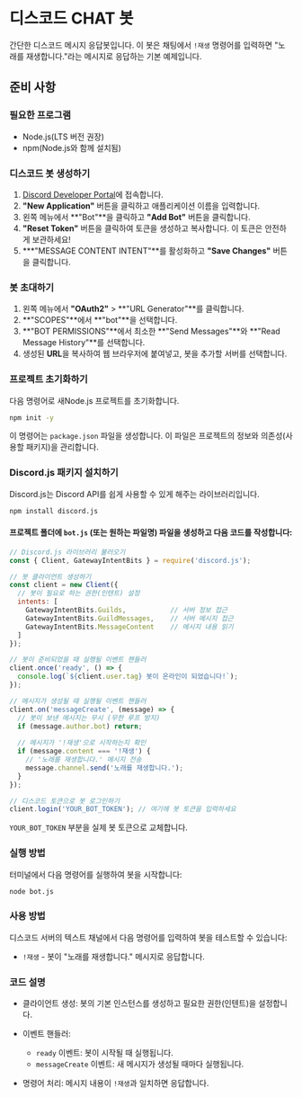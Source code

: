 # 디스코드 CHAT 봇
간단한 디스코드 메시지 응답봇입니다. 이 봇은 채팅에서  `!재생` 명령어를 입력하면 "노래를 재생합니다."라는 메시지로 응답하는 기본 예제입니다.


## 준비 사항
### 필요한 프로그램  
- Node.js(LTS 버전 권장)  
- npm(Node.js와 함께 설치됨)


### 디스코드 봇 생성하기  
1. [Discord Developer Portal][1]에 접속합니다.  
2. **"New Application"** 버튼을 클릭하고 애플리케이션 이름을 입력합니다.  
3. 왼쪽 메뉴에서 **"Bot"**을 클릭하고 **"Add Bot"** 버튼을 클릭합니다.  
4. **"Reset Token"** 버튼을 클릭하여 토큰을 생성하고 복사합니다. 이 토큰은 안전하게 보관하세요!  
5. ***"MESSAGE CONTENT INTENT"**를 활성화하고 **"Save Changes"** 버튼을 클릭합니다.  

[1]: https://discord.com/developers/applications

### 봇 초대하기  

1. 왼쪽 메뉴에서 **"OAuth2"** > **"URL Generator"**를 클릭합니다.
2. **"SCOPES"**에서 **"bot"**을 선택합니다.
3. **"BOT PERMISSIONS"**에서 최소한 **"Send Messages"**와 **"Read Message History"**를 선택합니다.
4. 생성된 **URL**을 복사하여 웹 브라우저에 붙여넣고, 봇을 추가할 서버를 선택합니다.

### 프로젝트 초기화하기  

다음 명령어로 새Node.js 프로젝트를 초기화합니다.  
```bash
npm init -y
```
이 명령어는 `package.json` 파일을 생성합니다. 이 파일은 프로젝트의 정보와 의존성(사용할 패키지)을 관리합니다.

### Discord.js 패키지 설치하기

Discord.js는 Discord API를 쉽게 사용할 수 있게 해주는 라이브러리입니다.  
```bash
npm install discord.js

```

#### 프로젝트 폴더에 `bot.js` (또는 원하는 파일명) 파일을 생성하고 다음 코드를 작성합니다:

```javascript
// Discord.js 라이브러리 불러오기
const { Client, GatewayIntentBits } = require('discord.js');

// 봇 클라이언트 생성하기
const client = new Client({
  // 봇이 필요로 하는 권한(인텐트) 설정
  intents: [
    GatewayIntentBits.Guilds,           // 서버 정보 접근
    GatewayIntentBits.GuildMessages,    // 서버 메시지 접근
    GatewayIntentBits.MessageContent    // 메시지 내용 읽기
  ]
});

// 봇이 준비되었을 때 실행될 이벤트 핸들러
client.once('ready', () => {
  console.log(`${client.user.tag} 봇이 온라인이 되었습니다!`);
});

// 메시지가 생성될 때 실행될 이벤트 핸들러
client.on('messageCreate', (message) => {
  // 봇이 보낸 메시지는 무시 (무한 루프 방지)
  if (message.author.bot) return;
  
  // 메시지가 '!재생'으로 시작하는지 확인
  if (message.content === '!재생') {
    // '노래를 재생합니다.' 메시지 전송
    message.channel.send('노래를 재생합니다.');
  }
});

// 디스코드 토큰으로 봇 로그인하기
client.login('YOUR_BOT_TOKEN'); // 여기에 봇 토큰을 입력하세요
```

`YOUR_BOT_TOKEN` 부분을 실제 봇 토큰으로 교체합니다.

### 실행 방법
터미널에서 다음 명령어를 실행하여 봇을 시작합니다:  

```bash
node bot.js
```

### 사용 방법
디스코드 서버의 텍스트 채널에서 다음 명령어를 입력하여 봇을 테스트할 수 있습니다:

- `!재생` - 봇이 "노래를 재생합니다." 메시지로 응답합니다.

### 코드 설명

- 클라이언트 생성: 봇의 기본 인스턴스를 생성하고 필요한 권한(인텐트)을 설정합니다.
- 이벤트 핸들러:

    - `ready` 이벤트: 봇이 시작될 때 실행됩니다.  
    - `messageCreate` 이벤트: 새 메시지가 생성될 때마다 실행됩니다.


- 명령어 처리: 메시지 내용이 `!재생`과 일치하면 응답합니다.